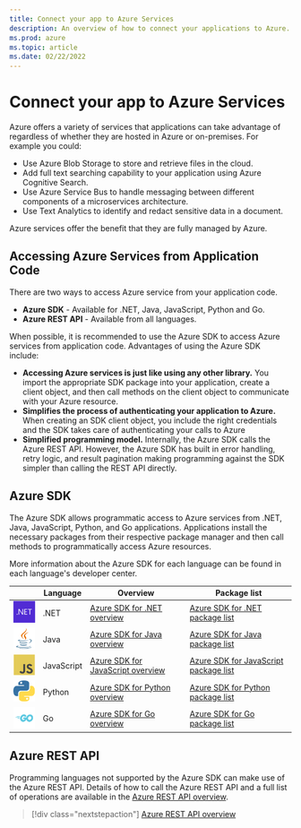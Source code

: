 ```yaml
---
title: Connect your app to Azure Services
description: An overview of how to connect your applications to Azure.
ms.prod: azure
ms.topic: article
ms.date: 02/22/2022
---
```


# Connect your app to Azure Services

Azure offers a variety of services that applications can take advantage of regardless of whether they are hosted in Azure or on-premises.  For example you could:

- Use Azure Blob Storage to store and retrieve files in the cloud.
- Add full text searching capability to your application using Azure Cognitive Search.
- Use Azure Service Bus to handle messaging between different components of a microservices architecture.
- Use Text Analytics to identify and redact sensitive data in a document.

Azure services offer the benefit that they are fully managed by Azure.

## Accessing Azure Services from Application Code

There are two ways to access Azure service from your application code.

- **Azure SDK** - Available for .NET, Java, JavaScript, Python and Go.
- **Azure REST API** - Available from all languages.

When possible, it is recommended to use the Azure SDK to access Azure services from application code. Advantages of using the Azure SDK include:

- **Accessing Azure services is just like using any other library.**  You import the appropriate SDK package into your application, create a client object, and then call methods on the client object to communicate with your Azure resource.
- **Simplifies the process of authenticating your application to Azure.** When creating an SDK client object, you include the right credentials and the SDK takes care of authenticating your calls to Azure
- **Simplified programming model.**  Internally, the Azure SDK calls the Azure REST API.  However, the Azure SDK has built in error handling, retry logic, and result pagination making programming against the SDK simpler than calling the REST API directly.

## Azure SDK

The Azure SDK allows programmatic access to Azure services from .NET, Java, JavaScript, Python, and Go applications. Applications install the necessary packages from their respective package manager and then call methods to programmatically access Azure resources.

More information about the Azure SDK for each language can be found in each language's developer center.

| &nbsp;                                  | Language   | Overview                                                                           | Package list                                                                                         |
|-----------------------------------------|------------|------------------------------------------------------------------------------------|------------------------------------------------------------------------------------------------------|
| ![.NET Logo](./media/logo-dotnet.png)   | .NET       |[Azure SDK for .NET overview](/dotnet/azure/sdk/azure-sdk-for-dotnet)               | [Azure SDK for .NET package list](/dotnet/azure/sdk/packages)                                        |
| ![Java Logo](./media/logo-java.png)     | Java       |[Azure SDK for Java overview](/azure/developer/java/sdk/overview)                   | [Azure SDK for Java package list](/azure/developer/java/sdk/azure-sdk-library-package-index)         |
| ![JavaScript Logo](./media/logo-js.png) | JavaScript |[Azure SDK for JavaScript overview](/azure/developer/javascript/core/use-azure-sdk) | [Azure SDK for JavaScript package list](/azure/developer/javascript/azure-sdk-library-package-index) |
| ![Python Logo](./media/logo-python.png) | Python     |[Azure SDK for Python overview](/azure/developer/python/azure-sdk-overview)         | [Azure SDK for Python package list](/azure/developer/python/azure-sdk-library-package-index)         |
| ![Golang Logo](./media/logo-golang.png) | Go         |[Azure SDK for Go overview](/azure/developer/go/overview)                           | [Azure SDK for Go package list](https://azure.github.io/azure-sdk/releases/latest/all/go.html)     |

## Azure REST API

Programming languages not supported by the Azure SDK can make use of the Azure REST API.  Details of how to call the Azure REST API and a full list of operations are available in the [Azure REST API overview](/rest/api/azure/).

> [!div class="nextstepaction"]
> [Azure REST API overview](/rest/api/azure/)
